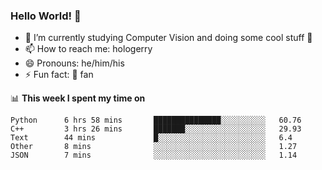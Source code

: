 ### Hello World! 👋

<!--
**hologerry/hologerry** is a ✨ _special_ ✨ repository because its `README.md` (this file) appears on your GitHub profile.

Here are some ideas to get you started:

- 🔭 I’m currently working and studying on Computer Vision
- 🌱 I’m currently learning at Peking University
- 💬 Ask me about 
- 📫 How to reach me: E-mail
- 😄 Pronouns: he/his
- ⚡ Fun fact: Music is the Power
-->

- 🔭 I’m currently studying Computer Vision and doing some cool stuff 🤖
- 📫 How to reach me: hologerry
- 😄 Pronouns: he/him/his
- ⚡ Fun fact: 🍎 fan


📊 **This week I spent my time on**

<!--START_SECTION:waka-->
```text
Python      6 hrs 58 mins       ███████████████░░░░░░░░░░   60.76 
C++         3 hrs 26 mins       ███████░░░░░░░░░░░░░░░░░░   29.93 
Text        44 mins             █░░░░░░░░░░░░░░░░░░░░░░░░   6.4 
Other       8 mins              ░░░░░░░░░░░░░░░░░░░░░░░░░   1.27 
JSON        7 mins              ░░░░░░░░░░░░░░░░░░░░░░░░░   1.14
```
<!--END_SECTION:waka-->

